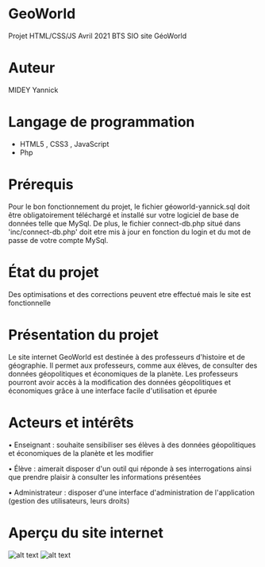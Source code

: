# GeoWorld
Projet HTML/CSS/JS Avril 2021
           BTS SIO 
         site GéoWorld
# Auteur

MIDEY Yannick

# Langage de programmation

- HTML5 , CSS3 , JavaScript
- Php

# Prérequis

Pour le bon fonctionnement du projet, le fichier géoworld-yannick.sql doit être obligatoirement téléchargé et installé sur votre logiciel de base de données telle que MySql.
De plus, le fichier connect-db.php situé dans 'inc/connect-db.php' doit etre mis à jour en fonction du login et du mot de passe de votre compte MySql.

# État du projet

Des optimisations et des corrections peuvent etre effectué mais le site est fonctionnelle 

# Présentation du projet 

Le site internet GeoWorld est destinée à des professeurs d'histoire et de géographie.
Il permet aux professeurs, comme aux élèves, de consulter des données géopolitiques et économiques de la planète. 
Les professeurs pourront avoir accès à la modification des données géopolitiques et économiques grâce à une interface facile d'utilisation et épurée


# Acteurs et intérêts

•	Enseignant : souhaite sensibiliser ses élèves à des données géopolitiques et économiques de la planète et les modifier

•	Élève : aimerait disposer d'un outil qui réponde à ses interrogations ainsi que prendre plaisir à consulter les informations présentées

•	Administrateur : disposer d'une interface d'administration de l'application (gestion des utilisateurs, leurs droits)

# Aperçu du site internet

![alt text](https://github.com/ymidey/GeoWorld/blob/main/aper%C3%A7u-site-geoworld.PNG?raw=true)
![alt text](https://github.com/ymidey/GeoWorld/blob/main/aper%C3%A7u-site-geoworld-Tableau.PNG?raw=true)

